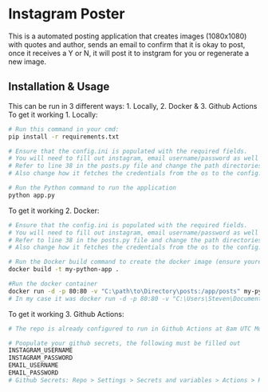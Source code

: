 # Instagram Poster
This is a automated posting application that creates images (1080x1080) with quotes and author, sends an email to confirm that it is okay to post, once it receives a Y or N, it will post it to instgram for you or regenerate a new image.

## Installation & Usage
This can be run in 3 different ways: 1. Locally, 2. Docker & 3. Github Actions
To get it working 1. Locally:
```bash
# Run this command in your cmd:
pip install -r requirements.txt

# Ensure that the config.ini is populated with the required fields. 
# You will need to fill out instagram, email username/password as well as recipient email.
# Refer to line 38 in the posts.py file and change the path directories
# Also change how it fetches the credentials from the os to the config.ini

# Run the Python command to run the application
python app.py
```

To get it working 2. Docker:
```bash
# Ensure that the config.ini is populated with the required fields. 
# You will need to fill out instagram, email username/password as well as recipient email.
# Refer to line 38 in the posts.py file and change the path directories to /app/posts
# Also change how it fetches the credentials from the os to the config.ini

# Run the Docker build command to create the docker image (ensure youre in the working dir):
docker build -t my-python-app .

#Run the docker container
docker run -d -p 80:80 -v "C:\path\to\Directory\posts:/app/posts" my-python-app
# In my case it was docker run -d -p 80:80 -v "C:\Users\Steven\Documents\All things Code\Insta Poster\posts:/app/posts" my-python-app
```

To get it working 3. Github Actions:
```bash
# The repo is already configured to run in Github Actions at 8am UTC Monday and Thursday

# Poopulate your github secrets, the following must be filled out
INSTAGRAM_USERNAME
INSTAGRAM_PASSWORD
EMAIL_USERNAME
EMAIL_PASSWORD
# Github Secrets: Repo > Settings > Secrets and variables > Actions > Repostiory secrets.
```